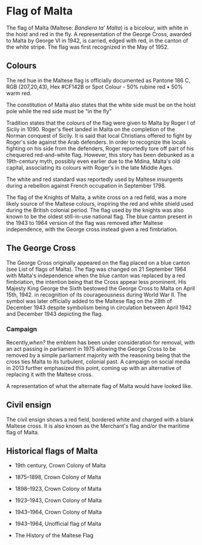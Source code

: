 # Flag of Malta

The flag of Malta (Maltese: *Bandiera ta' Malta*) is a bicolour, with white in the hoist and red in the fly. A representation of the George Cross, awarded to Malta by George VI in 1942, is carried, edged with red, in the canton of the white stripe. The flag was first recognized in the May of 1952.

## Colours

The red hue in the Maltese flag is officially documented as Pantone 186 C, RGB (207,20,43), Hex #CF142B or Spot Colour - 50% rubine red • 50% warm red.

The constitution of Malta also states that the white side must be on the hoist pole while the red side must be "in the fly"

Tradition states that the colours of the flag were given to Malta by Roger I of Sicily in 1090. Roger's fleet landed in Malta on the completion of the Norman conquest of Sicily. It is said that local Christians offered to fight by Roger's side against the Arab defenders. In order to recognize the locals fighting on his side from the defenders, Roger reportedly tore off part of his chequered red-and-white flag. However, this story has been debunked as a 19th-century myth, possibly even earlier due to the Mdina, Malta's old capital, associating its colours with Roger's in the late Middle Ages.

The white and red standard was reportedly used by Maltese insurgents during a rebellion against French occupation in September 1798.

The flag of the Knights of Malta, a white cross on a red field, was a more likely source of the Maltese colours, inspiring the red and white shield used during the British colonial period. The flag used by the knights was also known to be the oldest still-in-use national flag. The blue canton present in the 1943 to 1964 version of the flag was removed after Maltese independence, with the George cross instead given a red fimbriation.

## The George Cross

The George Cross originally appeared on the flag placed on a blue canton (see List of flags of Malta). The flag was changed on 21 September 1964 with Malta's independence when the blue canton was replaced by a red fimbriation, the intention being that the Cross appear less prominent. His Majesty King George the Sixth bestowed the George Cross to Malta on April 15th, 1942. in recognition of its courageousness during World War II. The symbol was later officially added to the Maltese flag on the 28th of December 1943 despite symbolism being in circulation between April 1942 and December 1943 depicting the flag.

### Campaign

Recently,*when?* the emblem has been under consideration for removal, with an act passing in parliament in 1975 allowing the George Cross to be removed by a simple parliament majority with the reasoning being that the cross ties Malta to its turbulent, colonial past. A campaign on social media in 2013 further emphasized this point, coming up with an alternative of replacing it with the Maltese cross.

A representation of what the alternate flag of Malta would have looked like.

## Civil ensign

The civil ensign shows a red field, bordered white and charged with a blank Maltese cross. It is also known as the Merchant's flag and/or the maritime flag of Malta.

## Historical flags of Malta

- 19th century, Crown Colony of Malta

- 1875–1898, Crown Colony of Malta

- 1898–1923, Crown Colony of Malta

- 1923–1943, Crown Colony of Malta

- 1943–1964, Crown Colony of Malta

- 1943–1964, Unofficial flag of Malta

- The History of the Maltese Flag
